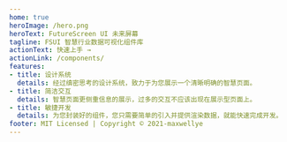 ```yaml
---
home: true
heroImage: /hero.png
heroText: FutureScreen UI 未来屏幕
tagline: FSUI 智慧行业数据可视化组件库
actionText: 快速上手 →
actionLink: /components/
features:
- title: 设计系统
  details: 经过缜密思考的设计系统，致力于为您展示一个清晰明确的智慧页面。
- title: 简洁交互
  details: 智慧页面更侧重信息的展示，过多的交互不应该出现在展示型页面上。
- title: 敏捷开发
  details: 为您封装好的组件，您只需要简单的引入并提供渲染数据，就能快速完成开发。
footer: MIT Licensed | Copyright © 2021-maxwellye
---
```



